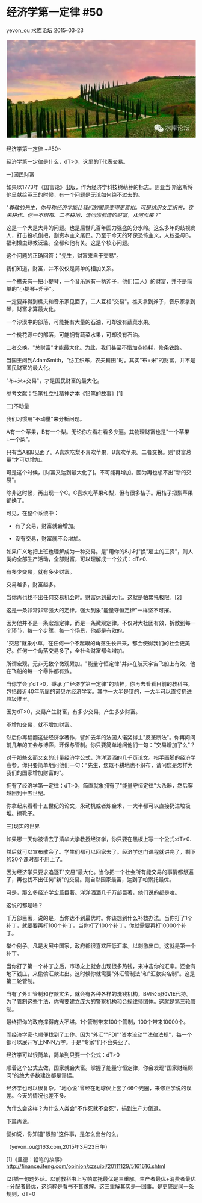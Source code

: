 # 经济学第一定律 \#50

yevon\_ou [水库论坛](/) 2015-03-23

![](../img/50/media/image1.png)


经济学第一定律 ~\#50~

经济学第一定律是什么，dT\>0，这里的T代表交易。

一)国民财富

如果以1773年《国富论》出版，作为经济学科技树萌芽的标志。则亚当·斯密斯将他呈献给英王的时候，有一个问题是无论如何绕不过去的。

"*尊敬的先生，你号称经济学能让我们的国家变得更富裕。可是纺织女工织布，农夫耕作。你一不织布、二不耕地，请问你创造的财富，从何而来？*"

这是一个大是大非的问题。也是后世几百年国力强盛的分水岭。这么多年的歧视商人，打击投机倒把，割资本主义尾巴。乃至于今天的环保恐怖主义，人权圣母B，福利懒虫绿教泛滥。全都和他有关。这是个核心问题。

这个问题的正确回答："先生，财富来自于交易"。

我们知道，财富，并不仅仅是简单的相加关系。

一个樵夫有一把小提琴，一个音乐家有一柄斧子，他们(二人）的财富，并不是简单的"小提琴+斧子"。

一定要非得到樵夫和音乐家见面了，二人互相"交易"。樵夫拿到斧子，音乐家拿到琴，财富才算最大化。

一个沙漠中的部落，可能拥有大量的石油，可却没有蔬菜水果。

一个桃花源中的部落，可能拥有蔬菜水果，可却没有石油。

二者交换。"总财富"才能最大化。为此，我们甚至不惜加点损耗，修条铁路。

当国王问到AdamSmith，"纺工织布，农夫耕田"时。其实"布+米"的财富，并不是国民财富的最大化。

"布+米+交易"，才是国民财富的最大化。

参考文献：铅笔社立社精神之本《铅笔的故事》\[1\]

二)不动量

我们习惯用"不动量"来分析问题。

A有一个苹果，B有一个梨。无论你左看右看多少遍。其物理财富也是"一个苹果+一个梨"。

只有当A和B见面了。A喜欢吃梨不喜欢苹果，B喜欢苹果。二者交换。则"财富总量"才可以增加。

可是这个时候，[财富又达到最大化了]。不可能再增加。因为再也想不出"新的交易"。

除非这时候，再出现一个C。C喜欢吃苹果和梨，但有很多桔子。用桔子把梨苹果都换了。

可见，在整个系统中：

-   有了交易，财富就会增加。

-   没有交易，财富就不会增加。

如果广义地把上班也理解成为一种交易。是"用你的8小时"换"雇主的工资"，则人类的全部生产活动，全部财富，可以理解成一个公式：dT\>0.

有多少交易，就有多少财富。

交易越多，财富越多。

当你再也找不出任何交易机会时。财富达到最大化。这就是帕累托极限。\[2\]

这是一条非常非常强大的定律。强大到象"能量守恒定律"一样坚不可摧。

因为他并不是一条宏观定律，而是一条微观定律。不仅对大社团有效，拆散到每一个环节，每一个步骤，每一个场景，他都是有效的。

"交易"就象小草，在任何一个不起眼的角落生长开来，都会使得我们的社会更美好。任何一个角落交易多了，全社会财富都会增加。

所谓宏观，无非无数个微观累加。"能量守恒定律"并非在航天宇宙飞船上有效，他在飞船的每一个零件都有效。

当你学会了dT\>0，秉承了"经济学第一定律"的精神，你再去看看目前的教科书，包括最近40年历届的诺贝尔经济学奖。其中一大半是错的，一大半可以直接扔进垃圾堆里。

因为dT\>0，交易产生财富，有多少交易，产生多少财富。

不增加交易，就不增加财富。

然后你再翻翻这些经济学著作，譬如去年的法国人诺奖得主"反垄断法"。你再问问前几年的工会与博弈，环保与管制。你只要简单地问他们一句："交易增加了么"？

对于那些玄而又玄的计量经济学公式，洋洋洒洒的几千页论文。指手画脚的经济学高参。你只要简单地问他们一句："先生，您既不耕地也不织布，请问您是怎样为我们的国家增加财富的"。

拥有了经济学第一定律：dT\>0，简直就象拥有了"能量守恒定律"大杀器，然后穿越回到十五世纪。

你拿起来看看十五世纪的论文，永动机或者炼金术，一大半都可以直接扔进垃圾堆。擦靴子。

三)现实的世界

如果哪一天你被请去了清华大学教授经济学，你只要在黑板上写一个公式:dT\>0.

然后就可以宣布散会了。学生们都可以回家去了。经济学这门课程就讲完了，剩下的20个课时都不用上了。

因为经济学只要求追逐T"交易"最大化。当你把一个社会所有能交易的事情都想遍了，再也找不出任何"新"的交易。则自然国家最富，达到了帕累托最优。

可是，那么多经济学宏篇巨著。洋洋洒洒几千万部巨著，他们说的都是啥。

这说的都是啥？

千万部巨著，说的是，当你达不到最优时。你该想到什么补救办法。当你打了1个补丁，就要要再打100个补丁。当你打了100个补丁，你就需要再打10000个补丁。

举个例子。凡是发展中国家，政府都很喜欢压低汇率。以刺激出口。这就是第一个补丁。

当你打了第一个补丁之后，市场之上就会出现很多热钱，来冲击你的汇率。还会有地下钱庄，来偷偷汇款进出。这时候你就需要"外汇管制法"和"汇款实名制"。这是第二轮管制。

当有了外汇管制和存款实名，就会有各种各样的洗钱机构，BVI公司和VIE代持。为了管制这些手法，你需要建立庞大的警察机构和合规律师团体。这就是第三轮管制。

最终把你的政府撑得庞大不堪。1个管制带来100个管制，100个带来10000个。

而经济学家也顺便找到了工作。因为"外汇""FDI""资本流动""法律法规"，每一个都可以展开写上NNN万字。于是"专家"们不会失业了。

经济学可以很简单，简单到只要一个公式：dT\>0

顺着这个公式去做，国家就会大富。掌握了能量守恒定律，你会发现"国家财经顾问"的绝大多数建议都是谬误。

经济学也可以很复杂。"地心说"曾经在地球仪上套了46个光圈，来修正学说的误差。今天的情况也差不多。

为什么会这样？为什么人类会"不作死就不会死"，搞到生产力倒退。

下篇再说。

譬如说，你知道"限购"这件事，是怎么出台的么。

（yevon\_ou\@163.com,2015年3月23日午）

\[1\]《里德：铅笔的故事》http://finance.ifeng.com/opinion/xzsuibi/20111129/5161616.shtml

\[2\]插一句题外话。以前教科书上写帕累托最优是三重解。生产者最优+消费者最优+分配者最优，这纯粹是看书不甚求解。这三重解其实是一回事。是更底层同一条规则，dT=0
